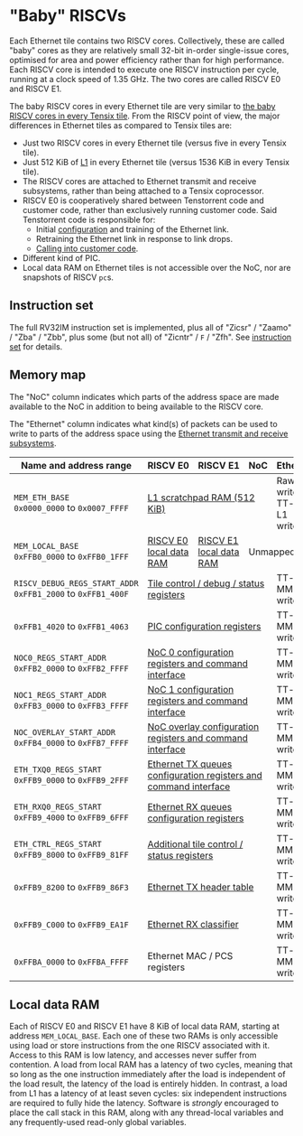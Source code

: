 # "Baby" RISCVs

Each Ethernet tile contains two RISCV cores. Collectively, these are called "baby" cores as they are relatively small 32-bit in-order single-issue cores, optimised for area and power efficiency rather than for high performance. Each RISCV core is intended to execute one RISCV instruction per cycle, running at a clock speed of 1.35 GHz. The two cores are called RISCV E0 and RISCV E1.

The baby RISCV cores in every Ethernet tile are very similar to [the baby RISCV cores in every Tensix tile](../../TensixTile/BabyRISCV/README.md). From the RISCV point of view, the major differences in Ethernet tiles as compared to Tensix tiles are:
* Just two RISCV cores in every Ethernet tile (versus five in every Tensix tile).
* Just 512 KiB of [L1](../L1.md) in every Ethernet tile (versus 1536 KiB in every Tensix tile).
* The RISCV cores are attached to Ethernet transmit and receive subsystems, rather than being attached to a Tensix coprocessor.
* RISCV E0 is cooperatively shared between Tenstorrent code and customer code, rather than exclusively running customer code. Said Tenstorrent code is responsible for:
    * Initial [configuration](../EthernetTxRx.md#associating-tx-queues-with-rx-queues) and training of the Ethernet link.
    * Retraining the Ethernet link in response to link drops.
    * [Calling into customer code](CallingIntoCustomerCode.md).
* Different kind of PIC.
* Local data RAM on Ethernet tiles is not accessible over the NoC, nor are snapshots of RISCV `pc`s.

## Instruction set

The full RV32IM instruction set is implemented, plus all of "Zicsr" / "Zaamo" / "Zba" / "Zbb", plus some (but not all) of "Zicntr" / `F` / "Zfh". See [instruction set](../../TensixTile/BabyRISCV/InstructionSet.md) for details.

## Memory map

The "NoC" column indicates which parts of the address space are made available to the NoC in addition to being available to the RISCV core.

The "Ethernet" column indicates what kind(s) of packets can be used to write to parts of the address space using the [Ethernet transmit and receive subsystems](../EthernetTxRx.md).

<table><thead><tr><th>Name and address range</th><th>RISCV&nbsp;E0</th><th>RISCV&nbsp;E1</th><th>NoC</th><th>Ethernet</th></tr></thead>
<tr><td><code>MEM_ETH_BASE</code><br/><code>0x0000_0000</code> to <code>0x0007_FFFF</code></td><td colspan="3"><a href="../L1.md">L1 scratchpad RAM (512 KiB)</a></td><td>Raw writes<br/>TT-link L1 writes</td></tr>
<tr><td><code>MEM_LOCAL_BASE</code><br/><code>0xFFB0_0000</code> to <code>0xFFB0_1FFF</code></td><td><a href="README.md#local-data-ram">RISCV E0 local data RAM</a></td><td><a href="README.md#local-data-ram">RISCV E1 local data RAM</a></td><td colspan="3">Unmapped</td></tr>
<tr><td><code>RISCV_DEBUG_REGS_START_ADDR</code><br/><code>0xFFB1_2000</code> to <code>0xFFB1_400F</code></td><td colspan="3"><a href="../TileControlDebugStatus.md">Tile control / debug / status registers</a></td><td>TT-link MMIO writes</td></tr>
<tr><td><code>0xFFB1_4020</code> to <code>0xFFB1_4063</code></td><td colspan="3"><a href="../../TensixTile/PIC.md">PIC configuration registers</a></td><td>TT-link MMIO writes</td></tr>
<tr><td><code>NOC0_REGS_START_ADDR</code><br/><code>0xFFB2_0000</code> to <code>0xFFB2_FFFF</code></td><td colspan="3"><a href="../../NoC/MemoryMap.md">NoC 0 configuration registers and command interface</a></td><td>TT-link MMIO writes</td></tr>
<tr><td><code>NOC1_REGS_START_ADDR</code><br/><code>0xFFB3_0000</code> to <code>0xFFB3_FFFF</code></td><td colspan="3"><a href="../../NoC/MemoryMap.md">NoC 1 configuration registers and command interface</a></td><td>TT-link MMIO writes</td></tr>
<tr><td><code>NOC_OVERLAY_START_ADDR</code><br/><code>0xFFB4_0000</code> to <code>0xFFB7_FFFF</code></td><td colspan="3"><a href="../../NoC/Overlay/README.md">NoC overlay configuration registers and command interface</a></td><td>TT-link MMIO writes</td></tr>
<tr><td><code>ETH_TXQ0_REGS_START</code><br/><code>0xFFB9_0000</code> to <code>0xFFB9_2FFF</code></td><td colspan="3"><a href="../EthernetTxRx.md">Ethernet TX queues configuration registers and command interface</a></td><td>TT-link MMIO writes</td></tr>
<tr><td><code>ETH_RXQ0_REGS_START</code><br/><code>0xFFB9_4000</code> to <code>0xFFB9_6FFF</code></td><td colspan="3"><a href="../EthernetTxRx.md">Ethernet RX queues configuration registers</a></td><td>TT-link MMIO writes</td></tr>
<tr><td><code>ETH_CTRL_REGS_START</code><br/><code>0xFFB9_8000</code> to <code>0xFFB9_81FF</code></td><td colspan="3"><a href="../TileControlDebugStatus.md">Additional tile control / status registers</a></td><td>TT-link MMIO writes</td></tr>
<tr><td><code>0xFFB9_8200</code> to <code>0xFFB9_86F3</code></td><td colspan="3"><a href="../EthernetTxRx.md">Ethernet TX header table</a></td><td>TT-link MMIO writes</td></tr>
<tr><td><code>0xFFB9_C000</code> to <code>0xFFB9_EA1F</code></td><td colspan="3"><a href="../EthernetRxClassifier.md">Ethernet RX classifier</a></td><td>TT-link MMIO writes</td></tr>
<tr><td><code>0xFFBA_0000</code> to <code>0xFFBA_FFFF</code></td><td colspan="3">Ethernet MAC / PCS registers</td><td>TT-link MMIO writes</td></tr>
</table>

## Local data RAM

Each of RISCV E0 and RISCV E1 have 8 KiB of local data RAM, starting at address `MEM_LOCAL_BASE`. Each one of these two RAMs is only accessible using load or store instructions from the one RISCV associated with it. Access to this RAM is low latency, and accesses never suffer from contention. A load from local RAM has a latency of two cycles, meaning that so long as the one instruction immediately after the load is independent of the load result, the latency of the load is entirely hidden. In contrast, a load from L1 has a latency of at least seven cycles: six independent instructions are required to fully hide the latency. Software is _strongly_ encouraged to place the call stack in this RAM, along with any thread-local variables and any frequently-used read-only global variables.
